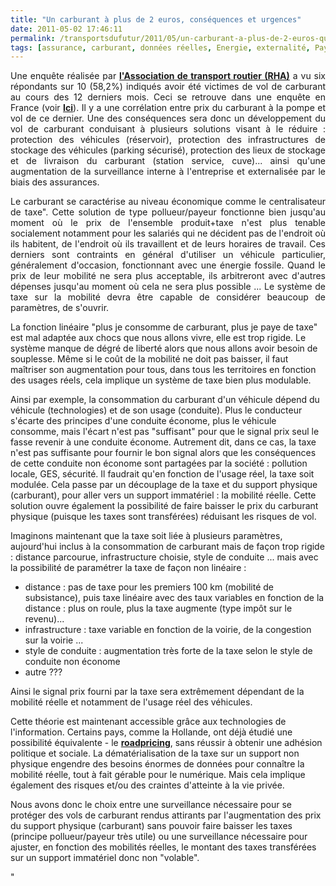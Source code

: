 ```yaml
---
title: "Un carburant à plus de 2 euros, conséquences et urgences"
date: 2011-05-02 17:46:11
permalink: /transportsdufutur/2011/05/un-carburant-a-plus-de-2-euros-quelles-consequences-quelles-urgences.html
tags: [assurance, carburant, données réelles, Energie, externalité, Pay as You Move]
---
```


<p style="text-align: justify">Une enquête réalisée par <strong><a href="http://www.roadtransport.com/Articles/2011/03/23/138355/Fuel-theft-cases-soar-as-diesel-prices-hit-all-time.htm" target="_blank">l'Association de transport routier (RHA)</a></strong> a vu six répondants sur 10 (58,2%) indiqués avoir été victimes de vol de carburant au cours des 12 derniers mois. Ceci se retrouve dans une enquête en France (voir <strong><a href="https://gabrielplassat.github.io/transportsdufutur/wp-content/uploads/sites/6/2011/05/CPVolDeGasoil.pdf" target="_blank">Ici</a></strong>). Il y a une corrélation entre prix du carburant à la pompe et vol de ce dernier. Une des conséquences sera donc un développement du vol de carburant conduisant à plusieurs solutions visant à le réduire : protection des véhicules (réservoir), protection des infrastructures de stockage des véhicules (parking sécurisé), protection des lieux de stockage et de livraison du carburant (station service, cuve)... ainsi qu'une augmentation de la surveillance interne à l'entreprise et externalisée par le biais des assurances.</p> <p style="text-align: justify">Le carburant se caractérise au niveau économique comme le centralisateur de taxe". Cette solution de type pollueur/payeur fonctionne bien jusqu'au moment où le prix de l'ensemble produit+taxe n'est plus tenable socialement notamment pour les salariés qui ne décident pas de l'endroit où ils habitent, de l'endroit où ils travaillent et de leurs horaires de travail. Ces derniers sont contraints en général d'utiliser un véhicule particulier, généralement d'occasion, fonctionnant avec une énergie fossile. Quand le prix de leur mobilité ne sera plus acceptable, ils arbitreront avec d'autres dépenses jusqu'au moment où cela ne sera plus possible ... Le système de taxe sur la mobilité devra être capable de considérer beaucoup de paramètres, de s'ouvrir.</p> <p style=""text-align: justify"">La fonction linéaire "plus je consomme de carburant, plus je paye de taxe" est mal adaptée aux chocs que nous allons vivre, elle est trop rigide. Le système manque de dégré de liberté alors que nous allons avoir besoin de souplesse. Même si le coût de la mobilité ne doit pas baisser, il faut maîtriser son augmentation pour tous, dans tous les territoires en fonction des usages réels, cela implique un système de taxe bien plus modulable. </p>  <!--more-->   <p style=""text-align: justify"">Ainsi par exemple, la consommation du carburant d'un véhicule dépend du véhicule (technologies) et de son usage (conduite). Plus le conducteur s'écarte des principes d'une conduite économe, plus le véhicule consomme, mais l'écart n'est pas "suffisant" pour que le signal prix seul le fasse revenir à une conduite économe. Autrement dit, dans ce cas, la taxe n'est pas suffisante pour fournir le bon signal alors que les conséquences de cette conduite non économe sont partagées par la société : pollution locale, GES, sécurité. Il faudrait qu'en fonction de l'usage réel, la taxe soit modulée. Cela passe par un découplage de la taxe et du support physique (carburant), pour aller vers un support immatériel : la mobilité réelle. Cette solution ouvre également la possibilité de faire baisser le prix du carburant physique (puisque les taxes sont transférées) réduisant les risques de vol.</p> <p style=""text-align: justify"">Imaginons maintenant que la taxe soit liée à plusieurs paramètres, aujourd'hui inclus à la consommation de carburant mais de façon trop rigide : distance parcourue, infrastructure choisie, style de conduite ... mais avec la possibilité de paramétrer la taxe de façon non linéaire :</p> <ul> <li> <div style=""text-align: justify"">distance : pas de taxe pour les premiers 100 km (mobilité de subsistance), puis taxe linéaire avec des taux variables en fonction de la distance : plus on roule, plus la taxe augmente (type impôt sur le revenu)...</div> </li> <li> <div style=""text-align: justify"">infrastructure : taxe variable en fonction de la voirie, de la congestion sur la voirie ...</div> </li> <li> <div style=""text-align: justify"">style de conduite : augmentation très forte de la taxe selon le style de conduite non économe</div> </li> <li> <div style=""text-align: justify"">autre ???</div> </li> </ul> <p style=""text-align: justify"">Ainsi le signal prix fourni par la taxe sera extrêmement dépendant de la mobilité réelle et notamment de l'usage réel des véhicules.</p> <p style=""text-align: justify"">Cette théorie est maintenant accessible grâce aux technologies de l'information. Certains pays, comme la Hollande, ont déjà étudié une possibilité équivalente - le <strong><a href=""http://english.verkeerenwaterstaat.nl/english/topics/mobility_and_accessibility/road_pricing/what_is_already_happening_/"" target=""_blank"">roadpricing</a></strong>, sans réussir à obtenir une adhésion politique et sociale. La dématérialisation de la taxe sur un support non physique engendre des besoins énormes de données pour connaître la mobilité réelle, tout à fait gérable pour le numérique. Mais cela implique également des risques et/ou des craintes d'atteinte à la vie privée.</p> <p style=""text-align: justify"">Nous avons donc le choix entre une surveillance nécessaire pour se protéger des vols de carburant rendus attirants par l'augmentation des prix du support physique (carburant) sans pouvoir faire baisser les taxes (principe pollueur/payeur très utile) ou une surveillance nécessaire pour ajuster, en fonction des mobilités réelles, le montant des taxes transférées sur un support immatériel donc non "volable".</p>"
